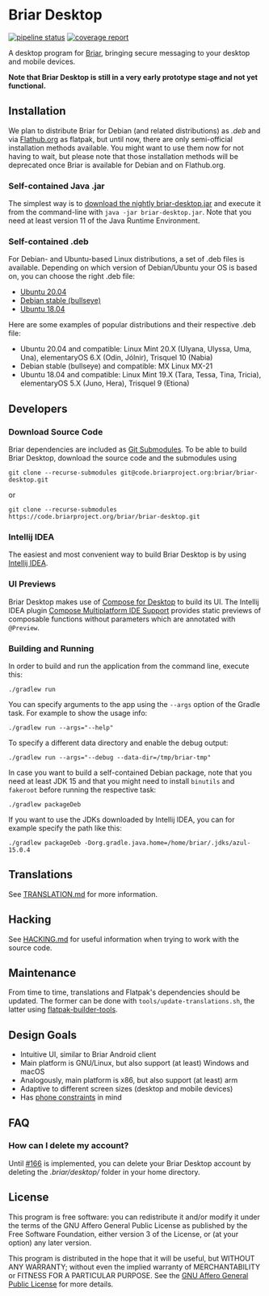 # Briar Desktop

[![pipeline status](https://code.briarproject.org/briar/briar-desktop/badges/main/pipeline.svg)](https://code.briarproject.org/briar/briar-desktop/commits/main)
[![coverage report](https://code.briarproject.org/briar/briar-desktop/badges/main/coverage.svg)](https://code.briarproject.org/briar/briar-desktop/commits/main)

A desktop program for [Briar](https://briar.app), bringing secure messaging to your desktop and mobile devices.

**Note that Briar Desktop is still in a very early prototype stage and not yet functional.**

## Installation

We plan to distribute Briar for Debian (and related distributions) as _.deb_ and
via [Flathub.org](https://flathub.org) as flatpak, but until now, there are
only semi-official installation methods available. You might want to use them now
for not having to wait, but please note that those installation methods will be deprecated
once Briar is available for Debian and on Flathub.org.

### Self-contained Java .jar

The simplest way is to
[download the nightly briar-desktop.jar](https://code.briarproject.org/briar/briar-desktop/-/jobs/artifacts/main/raw/briar-desktop.jar?job=b_jar)
and execute it from the command-line with
`java -jar briar-desktop.jar`.
Note that you need at least version 11 of the Java Runtime Environment.

### Self-contained .deb

For Debian- and Ubuntu-based Linux distributions, a set of .deb files is available.
Depending on which version of Debian/Ubuntu your OS is based on,
you can choose the right .deb file:
* [Ubuntu 20.04](https://code.briarproject.org/briar/briar-desktop/-/jobs/artifacts/main/raw/briar-desktop-ubuntu-20.04.deb?job=b_20_ubuntu_deb)
* [Debian stable (bullseye)](https://code.briarproject.org/briar/briar-desktop/-/jobs/artifacts/main/raw/briar-desktop-debian-bullseye.deb?job=b_bullseye_deb)
* [Ubuntu 18.04](https://code.briarproject.org/briar/briar-desktop/-/jobs/artifacts/main/raw/briar-desktop-ubuntu-18.04.deb?job=b_18_ubuntu_deb)

Here are some examples of popular distributions and their respective .deb file:
* Ubuntu 20.04 and compatible: Linux Mint 20.X (Ulyana, Ulyssa, Uma, Una), elementaryOS 6.X (Odin, Jólnir), Trisquel 10 (Nabia)
* Debian stable (bullseye) and compatible: MX Linux MX-21
* Ubuntu 18.04 and compatible: Linux Mint 19.X (Tara, Tessa, Tina, Tricia), elementaryOS 5.X (Juno, Hera), Trisquel 9 (Etiona)

## Developers

### Download Source Code

Briar dependencies are included as [Git Submodules](https://git-scm.com/book/en/v2/Git-Tools-Submodules).
To be able to build Briar Desktop, download the source code and the submodules using

```shell
git clone --recurse-submodules git@code.briarproject.org:briar/briar-desktop.git
```

or

```shell
git clone --recurse-submodules https://code.briarproject.org/briar/briar-desktop.git
```

### Intellij IDEA

The easiest and most convenient way to build Briar Desktop is by using
[Intellij IDEA](https://www.jetbrains.com/idea/).

### UI Previews

Briar Desktop makes use of [Compose for Desktop](https://www.jetbrains.com/lp/compose/)
to build its UI. The Intellij IDEA plugin
[Compose Multiplatform IDE Support](https://plugins.jetbrains.com/plugin/16541-compose-multiplatform-ide-support)
provides static previews of
composable functions without parameters which are annotated with `@Preview`.

### Building and Running

In order to build and run the application from the command line, execute this:

    ./gradlew run

You can specify arguments to the app using the `--args` option of the
Gradle task. For example to show the usage info:

    ./gradlew run --args="--help"

To specify a different data directory and enable the debug output:

    ./gradlew run --args="--debug --data-dir=/tmp/briar-tmp"

In case you want to build a self-contained Debian package, note that you need at least JDK 15 and that you might need to install `binutils` and `fakeroot` before running the respective task:

    ./gradlew packageDeb

If you want to use the JDKs downloaded by Intellij IDEA, you can for example specify the path like this:

    ./gradlew packageDeb -Dorg.gradle.java.home=/home/briar/.jdks/azul-15.0.4

## Translations

See [TRANSLATION.md](./TRANSLATION.md) for more information.

## Hacking

See [HACKING.md](./HACKING.md) for useful information when trying to work
with the source code.

## Maintenance

From time to time, translations and Flatpak's dependencies should be
updated. The former can be done with
`tools/update-translations.sh`, the latter using
[flatpak-builder-tools](https://github.com/flatpak/flatpak-builder-tools).

## Design Goals

* Intuitive UI, similar to Briar Android client
* Main platform is GNU/Linux, but also support (at least) Windows and macOS
* Analogously, main platform is x86, but also support (at least) arm
* Adaptive to different screen sizes (desktop and mobile devices)
* Has [phone constraints](https://developer.puri.sm/Librem5/Apps/Guides/Design/Constraints.html) in mind

## FAQ

### How can I delete my account?

Until [#166](https://code.briarproject.org/briar/briar-desktop/-/issues/166) is implemented,
you can delete your Briar Desktop account by deleting the _.briar/desktop/_ folder in your
home directory.

## License

This program is free software: you can redistribute it and/or modify
it under the terms of the GNU Affero General Public License as
published by the Free Software Foundation, either version 3 of the
License, or (at your option) any later version.

This program is distributed in the hope that it will be useful,
but WITHOUT ANY WARRANTY; without even the implied warranty of
MERCHANTABILITY or FITNESS FOR A PARTICULAR PURPOSE.  See the
[GNU Affero General Public License](LICENSE.md) for more details.
